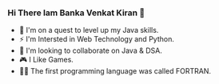 ### Hi There Iam Banka Venkat Kiran 👦
- 🚀 I'm on a quest to level up my Java skills.
- ⚡ I'm Intersted in Web Technology and Python.
- 🤔 I'm looking to collaborate on Java & DSA.
- 🎮 I Like Games.
- 👨‍💻 The first programming language was called FORTRAN.
   

